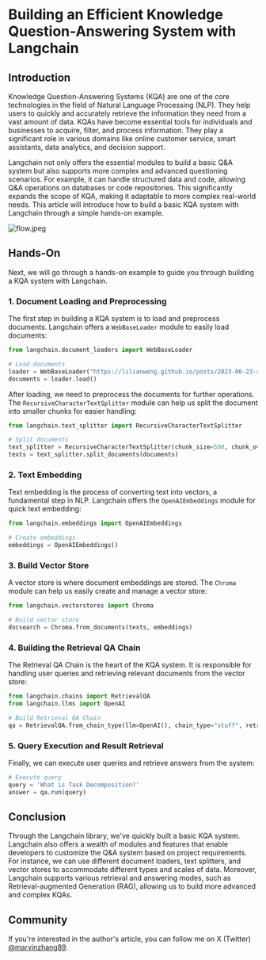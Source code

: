 # Building an Efficient Knowledge Question-Answering System with Langchain

## Introduction

Knowledge Question-Answering Systems (KQA) are one of the core technologies in the field of Natural Language Processing (NLP). They help users to quickly and accurately retrieve the information they need from a vast amount of data. KQAs have become essential tools for individuals and businesses to acquire, filter, and process information. They play a significant role in various domains like online customer service, smart assistants, data analytics, and decision support.

Langchain not only offers the essential modules to build a basic Q&A system but also supports more complex and advanced questioning scenarios. For example, it can handle structured data and code, allowing Q&A operations on databases or code repositories. This significantly expands the scope of KQA, making it adaptable to more complex real-world needs. This article will introduce how to build a basic KQA system with Langchain through a simple hands-on example.

![flow.jpeg](https://python.langchain.com/assets/images/qa_flow-9fbd91de9282eb806bda1c6db501ecec.jpeg)

## Hands-On

Next, we will go through a hands-on example to guide you through building a KQA system with Langchain.

### 1. Document Loading and Preprocessing

The first step in building a KQA system is to load and preprocess documents. Langchain offers a `WebBaseLoader` module to easily load documents:

```python
from langchain.document_loaders import WebBaseLoader

# Load documents
loader = WebBaseLoader("https://lilianweng.github.io/posts/2023-06-23-agent/")
documents = loader.load()
```

After loading, we need to preprocess the documents for further operations. The `RecursiveCharacterTextSplitter` module can help us split the document into smaller chunks for easier handling:

```python
from langchain.text_splitter import RecursiveCharacterTextSplitter

# Split documents
text_splitter = RecursiveCharacterTextSplitter(chunk_size=500, chunk_overlap=0)
texts = text_splitter.split_documents(documents)
```

### 2. Text Embedding

Text embedding is the process of converting text into vectors, a fundamental step in NLP. Langchain offers the `OpenAIEmbeddings` module for quick text embedding:

```python
from langchain.embeddings import OpenAIEmbeddings

# Create embeddings
embeddings = OpenAIEmbeddings()
```

### 3. Build Vector Store

A vector store is where document embeddings are stored. The `Chroma` module can help us easily create and manage a vector store:

```python
from langchain.vectorstores import Chroma

# Build vector store
docsearch = Chroma.from_documents(texts, embeddings)
```

### 4. Building the Retrieval QA Chain

The Retrieval QA Chain is the heart of the KQA system. It is responsible for handling user queries and retrieving relevant documents from the vector store:

```python
from langchain.chains import RetrievalQA
from langchain.llms import OpenAI

# Build Retrieval QA Chain
qa = RetrievalQA.from_chain_type(llm=OpenAI(), chain_type="stuff", retriever=docsearch.as_retriever())
```

### 5. Query Execution and Result Retrieval

Finally, we can execute user queries and retrieve answers from the system:

```python
# Execute query
query = 'What is Task Decomposition?'
answer = qa.run(query)
```

## Conclusion

Through the Langchain library, we've quickly built a basic KQA system. Langchain also offers a wealth of modules and features that enable developers to customize the Q&A system based on project requirements. For instance, we can use different document loaders, text splitters, and vector stores to accommodate different types and scales of data. Moreover, Langchain supports various retrieval and answering modes, such as Retrieval-augmented Generation (RAG), allowing us to build more advanced and complex KQAs.

## Community

If you're interested in the author's article, you can follow me on X (Twitter) [@marvinzhang89](https://twitter.com/marvinzhang89).